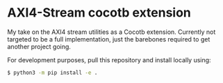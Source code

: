 AXI4-Stream cocotb extension
==

My take on the AXI4 stream utilities as a Cocotb extension. Currently not targeted to be a full implementation, just the barebones required to get another project going.

For development purposes, pull this repository and install locally using:

```bash
$ python3 -m pip install -e .
```